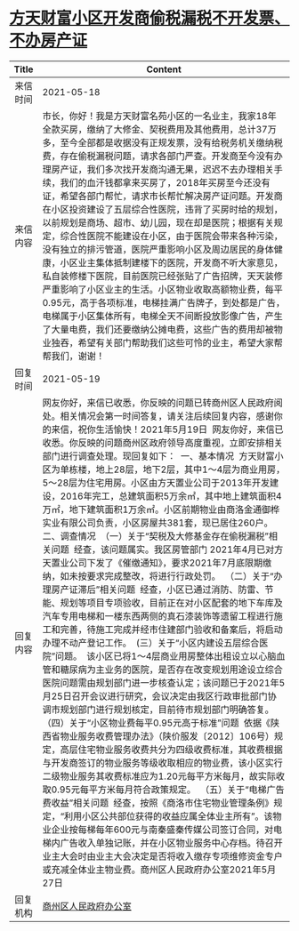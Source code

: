 # <a href="http://www.shangluo.gov.cn/zmhd/ldxxxx.jsp?urltype=leadermail.LeaderMailContentUrl&wbtreeid=1112&leadermailid=7263">方天财富小区开发商偷税漏税不开发票、不办房产证</a>
|Title|Content|
|:---:|---|
|来信时间|2021-05-18|
|来信内容|市长，你好！我是方天财富名苑小区的一名业主，我家18年全款买房，缴纳了大修金、契税费用及其他费用，总计37万多，至今全部都是收据没有正规发票，没有给税务机关缴纳税费，存在偷税漏税问题，请求各部门严查。开发商至今没有办理房产证，我们多次找开发商沟通无果，迟迟不去办理相关手续，我们的血汗钱都拿来买房了，2018年买房至今还没有证，希望各部门帮忙，请求市长帮忙解决房产证问题。开发商在小区投资建设了五层综合性医院，违背了买房时给的规划，以前规划是商场、超市、幼儿园，现在却是医院；根据有关规定，综合性医院不能建设在小区，由于医院会带来各种污染，没有独立的排污管道，医院严重影响小区及周边居民的身体健康，小区业主集体抵制建楼下的医院，开发商不听大家意见，私自装修楼下医院，目前医院已经张贴了广告招牌，天天装修严重影响了小区业主的生活。小区物业收取高额物业费，每平0.95元，高于各项标准，电梯挂满广告牌子，到处都是广告，电梯属于小区集体所有，电梯全天不间断投放影像广告，产生了大量电费，我们还要缴纳公摊电费，这些广告的费用却被物业独吞，希望有关部门帮助我们这些可怜的业主，希望大家帮帮我们，谢谢！|
|回复时间|2021-05-19|
|回复内容|网友你好，来信已收悉，你反映的问题已转商州区人民政府阅处。相关情况会第一时间答复，请关注后续回复内容，感谢你的来信，祝你生活愉快！2021年5月19日  网友你好，来信已收悉。你反映的问题商州区政府领导高度重视，立即安排相关部门进行调查处理。现回复如下：  一、基本情况  方天财富小区为单栋楼，地上28层，地下2层，其中1～4层为商业用房，5～28层为住宅用房。小区由方天置业公司于2013年开发建设，2016年完工，总建筑面积5万余㎡，其中地上建筑面积4万㎡，地下建筑面积1万余㎡。小区前期物业由商洛金通御桦实业有限公司负责，小区房屋共381套，现已居住260户。  二、调查情况  （一）关于“契税及大修基金存在偷税漏税”相关问题  经查，该问题属实。我区房管部门 2021年4月已对方天置业公司下发了《催缴通知》，要求2021年7月底限期缴纳，如未按要求完成整改，将进行行政处罚。  （二）关于“办理房产证滞后”相关问题  经查，小区已通过消防、防雷、节能、规划等项目专项验收，目前正在对小区配套的地下车库及汽车专用电梯和一楼东西两侧的真石漆装饰等遗留工程进行施工和完善，待施工完成并经市住建部门验收和备案后，将启动办理不动产登记工作。  (三）关于“小区内建设五层综合医院”问题。  该小区已将1～4层商业用房整体出租设立以心脑血管和糖尿病为主业务的医院，是否存在改变规划用途设立综合医院问题需由规划部门进一步核查认定；该问题已于2021年5月25日召开会议进行研究，会议决定由我区行政审批部门协调市规划部门进行规划核定，目前待市规划部门明确答复。  （四）关于“小区物业费每平0.95元高于标准”问题  依据《陕西省物业服务收费管理办法》（陕价服发〔2012〕106号）规定，高层住宅物业服务收费共分为四级收费标准，其收费根据与开发商签订的物业服务等级收取相应的物业费，该小区实行二级物业服务其收费标准应为1.20元每平方米每月，故实际收取0.95元每平方米每月符合政策规定。  （五）关于“电梯广告费收益”相关问题  经查，按照《商洛市住宅物业管理条例》规定，“利用小区公共部位获得的收益应属全体业主所有”。该物业企业按每梯每年600元与南秦盛秦传媒公司签订合同，对电梯内广告收入单独记账，并在小区物业服务中心存档。待召开业主大会时由业主大会决定是否将收入缴存专项维修资金专户或充减全体业主物业费。商州区人民政府办公室2021年5月27日|
|回复机构|<a href="../../categories/agencies/商州区人民政府办公室.md">商州区人民政府办公室</a>|
